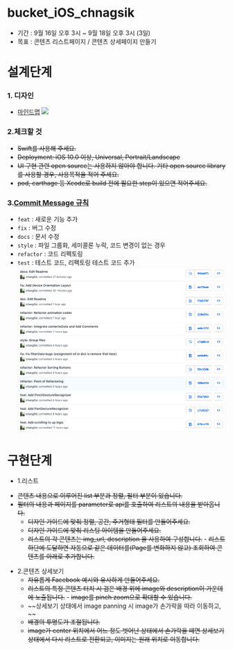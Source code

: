# bucket_iOS_chnagsik
* 기간 : 9월 16일 오후 3시 ~ 9월 18일 오후 3시 (3일)
* 목표 : 콘텐츠 리스트페이지 / 콘텐츠 상세페이지 만들기

# 설계단계

### 1. 디자인
* [마인드맵]("/images/design_mindmap.pdf")
<a href="/images/design_mindmap.pdf" target="_blank"><img src="/images/design_mindmap.png"></a>

### 2.체크할 것
* ~~Swift를 사용해 주세요.~~
* ~~Deployment: iOS 10.0 이상, Universal, Portrait/Landscape~~
* ~~UI 구현 관련 open source는 사용하지 않아야 합니다. 기타 open source library를 사용할 경우, 사용목적을 적어 주세요.~~
* ~~pod, carthage 등 Xcode로 build 전에 필요한 step이 있으면 적어주세요.~~

### 3.[Commit Message 규칙](https://changsic.github.io/CommitMessage/)

* `feat` : 새로운 기능 추가
* `fix` : 버그 수정
* `docs` : 문서 수정
* `style` : 파일 그룹화, 세미콜론 누락, 코드 변경이 없는 경우
* `refactor` : 코드 리펙토링
* `test` : 테스트 코드, 리펙토링 테스트 코드 추가
<a href="/images/commit.png" target="_blank"><img src="/images/commit.png" width = 600></a>

# 구현단계
* 1.리스트
- ~~콘텐츠 내용으로 이루어진 list 부분과 정렬, 필터 부분이 있습니다.~~
- ~~필터의 내용과 페이지를 parameter로 api를 호출하여 리스트의 내용을 받아옵니다.~~
  - ~~디자인 가이드에 맞춰 정렬, 공간, 주거형태 필터를 만들어주세요.~~
  - ~~디자인 가이드에 맞춰 리스팅 아이템을 만들어주세요.~~
  - ~~리스트의 각 콘텐츠는 img_url, description 을 사용하여 구성합니다.~~    - ~~리스트 하단에 도달하면 자동으로 같은 데이터를(Page를 변화하지 않고) 조회하여 콘텐츠를 아래로 추가합니다.~~

* 2.콘텐츠 상세보기
  - ~~자유롭게 Facebook 예시와 유사하게 만들어주세요.~~
  - ~~리스트의 특정 콘텐츠 터치 시 검은 배경 위에 image와 description이 가운데에 노출됩니다.~~    - ~~image를 pinch zoom으로 확대할 수 있습니다.~~
  - ~~상세보기 상태에서 image panning 시 image가 손가락을 따라 이동하고, ~~
  - ~~배경의 투명도가 조절됩니다.~~
  - ~~image가 center 위치에서 어느 정도 벗어난 상태에서 손가락을 떼면 상세보기 상태에서 다시 리스트로 전환되고, 이미지는 원래 위치로 이동합니다.~~
